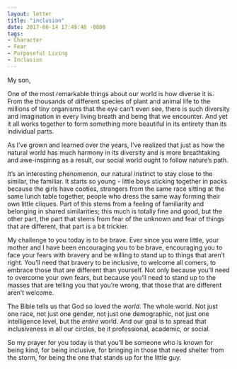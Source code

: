 ```yaml
---
layout: letter
title: "inclusion"
date: 2017-06-14 17:49:40 -0800
tags:
- Character
- Fear
- Purposeful Living
- Inclusion
---
```

My son,

One of the most remarkable things about our world is how diverse it is. From the thousands of different species of plant and animal life to the millions of tiny organisms that the eye can’t even see, there is such diversity and imagination in every living breath and being that we encounter. And yet it all works together to form something more beautiful in its entirety than its individual parts. 

As I’ve grown and learned over the years, I’ve realized that just as how the natural world has much harmony in its diversity and is more breathtaking and awe-inspiring as a result, our social world ought to follow nature’s path. 

It’s an interesting phenomenon, our natural instinct to stay close to the similar, the familiar. It starts so young - little boys sticking together in packs because the girls have cooties, strangers from the same race sitting at the same lunch table together, people who dress the same way forming their own little cliques. Part of this stems from a feeling of familiarity and belonging in shared similarities; this much is totally fine and good, but the other part, the part that stems from fear of the unknown and fear of things that are different, that part is a bit trickier.

My challenge to you today is to be brave. Ever since you were little, your mother and I have been encouraging you to be brave, encouraging you to face your fears with bravery and be willing to stand up to things that aren’t right. You’ll need that bravery to be inclusive, to welcome all comers, to embrace those that are different than yourself. Not only because you’ll need to overcome your own fears, but because you’ll need to stand up to the masses that are telling you that you’re wrong, that those that are different aren’t welcome. 

The Bible tells us that God so loved the *world*. The whole world. Not just one race, not just one gender, not just one demographic, not just one intelligence level, but the *entire* world. And our goal is to spread that inclusiveness in all our circles, be it professional, academic, or social. 

So my prayer for you today is that you’ll be someone who is known for being kind, for being inclusive, for bringing in those that need shelter from the storm, for being the one that stands up for the little guy. 